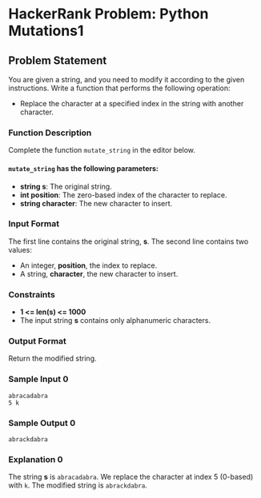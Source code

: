 # HackerRank Problem: Python Mutations1

## Problem Statement

You are given a string, and you need to modify it according to the given instructions. Write a function that performs the following operation:

- Replace the character at a specified index in the string with another character.

### Function Description

Complete the function `mutate_string` in the editor below.

#### `mutate_string` has the following parameters:
- **string s**: The original string.
- **int position**: The zero-based index of the character to replace.
- **string character**: The new character to insert.

### Input Format
The first line contains the original string, **s**.
The second line contains two values:
- An integer, **position**, the index to replace.
- A string, **character**, the new character to insert.

### Constraints
- **1 \<= len(s) \<= 1000**
- The input string **s** contains only alphanumeric characters.

### Output Format
Return the modified string.

### Sample Input 0
```
abracadabra
5 k
```

### Sample Output 0
```
abrackdabra
```

### Explanation 0
The string **s** is `abracadabra`. We replace the character at index 5 (0-based) with `k`. The modified string is `abrackdabra`.
